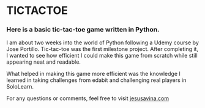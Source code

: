 # TICTACTOE

### Here is a basic tic-tac-toe game written in Python. 

I am about two weeks into the world of Python following a Udemy course by Jose Portillo.
Tic-tac-toe was the first milestone project. After completing it, I wanted to see how
efficient I could make this game from scratch while still appearing neat and readable.

What helped in making this game more efficient was the knowledge I learned in taking
challenges from edabit and challenging real players in SoloLearn.

For any questions or comments, feel free to visit [jesusavina.com](jesusavina.com)
